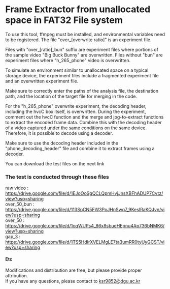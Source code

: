 # Frame Extractor from unallocated space in FAT32 File system

To use this tool, ffmpeg must be installed, and environmental variables need to be registered.
The file "over_[overwrite ratio]" is an experiment file.

Files with "over_[ratio]_bun" suffix are experiment files where portions of the sample video "Big Buck Bunny" are overwritten.
Files without "bun" are experiment files where "h_265_phone" video is overwritten.

To simulate an environment similar to unallocated space on a typical storage device, the experiment files include a fragmented experiment file and an overwritten experiment file.

Make sure to correctly enter the paths of the analysis file, the destination path, and the location of the target file for merging in the code.

For the "h_265_phone" overwrite experiment, the decoding header, including the hvcC box itself, is overwritten.
During the experiment, comment out the hvcC function and the merge and jpg-to-extract functions to extract the encoded frame data.
Combine this with the decoding header of a video captured under the same conditions on the same device.
Therefore, it is possible to decode using a decoder.

Make sure to use the decoding header included in the "phone_decoding_header" file and combine it to extract frames using a decoder.

You can download the test files on the next link

### The test is conducted through these files
raw video : https://drive.google.com/file/d/1EJoOoSgQCLQpmHvjJnsXBFhADUP7Cvtz/view?usp=sharing  
over_50_bun : https://drive.google.com/file/d/113SpCN5FW3PoJHnSwq7_9KesIRaKQJvn/view?usp=sharing  
over_50 : https://drive.google.com/file/d/1oqWUPs4_86x8sbueHEpnu4Ap736bNMK6/view?usp=sharing  
gap_3 : https://drive.google.com/file/d/1TS5HdIrXVELMgLE7ta3umRR0tyUyGCST/view?usp=sharing  


#### Etc

Modifications and distribution are free, but please provide proper attribution.  
If you have any questions, please contact to ksr9852@dgu.ac.kr
